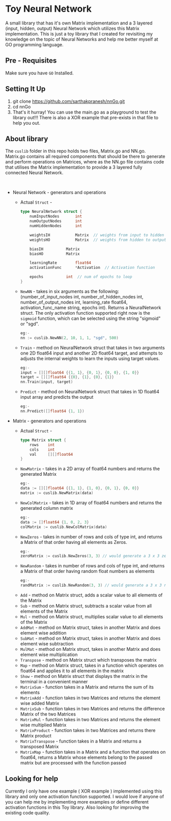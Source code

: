 # Toy Neural Network
<p>
    A small library that has it's own Matrix implementation and a 3 layered 
    (input, hidden, output) Neural Network which utilizes this Matrix implementation. This is just a toy library that 
    I created for revisiting my knowledge on the topic of Neural Networks and help me better myself at
    GO programming language.
</p>

## Pre - Requisites
   Make sure you have `GO` Installed.

## Setting It Up
1. git clone https://github.com/sarthakpranesh/nnGo.git
2. cd nnGo
3. That's it hurray! You can use the main.go as a playground to test the library out!!!
 There is also a XOR example that pre-exists in that file to help you out.
 
 ## About library
 The `cuslib` folder in this repo holds two files, Matrix.go and NN.go. Matrix.go contains all required 
 components that should be there to generate and perform operations on Matrices, where as the NN.go file 
 contains code that utilises the Matrix implementation to provide a 3 layered fully connected Neural Network.
 
 <br/>
 
- Neural Network - generators and operations
    - Actual `Struct` - 
        ```go
        type NeuralNetwork struct {
            numInputNodes		int
            numOutputNodes		int
            numHiddenNodes		int
        
            weightsIH			Matrix	// weights from input to hidden layer
            weightsHO			Matrix	// weights from hidden to output layer
        
            biasIH			Matrix
            biasHO			Matrix
        
            learningRate		float64
            activationFunc		*Activation  // Activation function
        
            epochs			int  // num of epochs to loop
        }
        ``` 
    - `NewNN` - takes in six arguments as the following: (number_of_input_nodes int, number_of_hidden_nodes int, 
    number_of_output_nodes int, learning_rate float64, activation_func_name string, epochs int).
    Returns a NeuralNetwork struct. The only activation function supported right now is the `sigmoid` function, 
    which can be selected using the string "sigmoid" or "sgd".
         ```go
        eg:-
        nn := cuslib.NewNN(2, 10, 1, 1, "sgd", 500)
        ``` 
    - `Train` - method on NeuralNetwork struct that takes in two arguments one 2D float64 input and another
     2D float64 target, and attempts to adjusts the 
    internal weights to learn the inputs using 
    target values.
        ```go
        eg:-
        input = [][]float64 {{1, 1}, {0, 1}, {0, 0}, {1, 0}}
        target = [][]float64 {{0}, {1}, {0}, {1}}
        nn.Train(input, target)
        ``` 
    - `Predict` - method on NeuralNetwork struct that takes in 1D float64 input array and predicts the output
        ```go
        eg:-
        nn.Predict([]float64 {1, 1})
        ``` 
 
- Matrix - generators and operations
    - Actual `Struct` - 
        ```go
        type Matrix struct {
            rows	int
            cols	int
            val		[][]float64
        }
        ``` 
    - `NewMatrix` - takes in a 2D array of float64 numbers and returns the generated Matrix
        ```go
        eg:- 
        data := [][]float64 {{1, 1}, {1, 0}, {0, 1}, {0, 0}}
        matrix := cuslib.NewMatrix(data)
        ```
    - `NewColMatrix` - takes in 1D array of float64 numbers and returns the generated column matrix
        ```go
        eg:- 
        data := []float64 {1, 0, 2, 3}
        colMatrix := cuslib.NewColMatrix(data)
        ```
    - `NewZeros` - takes in number of rows and cols of type int, and returns a Matrix of that order 
    having all elements as Zeros.
         ```go
        eg:- 
        zeroMatrix := cuslib.NewZeros(3, 3) // would generate a 3 x 3 zero matrix
        ```
    - `NewRandom` - takes in number of rows and cols of type int, and returns a Matrix of that order 
    having random float numbers as elements
        ```go
        eg:- 
        randMatrix := cuslib.NewRandom(3, 3) // would generate a 3 x 3 random matrix
        ```
    - `Add` - method on Matrix struct, adds a scalar value to all elements of the Matrix
    - `Sub` - method on Matrix struct, subtracts a scalar value from all elements of the Matrix
    - `Mul` - method on Matrix struct, multiplies scalar value to all elements of the Matrix
    - `AddMat` - method on Matrix struct, takes in another Matrix and does element wise addition
    - `SubMat` - method on Matrix struct, takes in another Matrix and does element wise subtraction
    - `MulMat` - method on Matrix struct, takes in another Matrix and does element wise multiplication
    - `Transpose` - method on Matrix struct which transposes the matrix
    - `Map` - method on Matrix struct, takes in a function which operates on float64 and applies it 
    to all elements in the matrix
    - `Show` - method on Matrix struct that displays the matrix in the terminal in a convenient manner
    - `MatrixSum` - function takes in a Matrix and returns the sum of its elements
    - `MatrixAdd` - function takes in two Matrices and returns the element wise added Matrix
    - `MatrixSub` - function takes in two Matrices and returns the difference Matrix of the two Matrices
    - `MatrixMul` - function takes in two Matrices and returns the element wise multiplied Matrix
    - `MatrixProduct` - function takes in two Matrices and returns there Matrix product
    - `MatrixTranspose` - function takes in a Matrix and returns a transposed Matrix
    - `MatrixMap` - function takes in a Matrix and a function that operates on float64, returns a Matrix whose
    elements belong to the passed matrix but are processed with the function passed

## Looking for help
<p>
    Currently I only have one example ( XOR example ) implemented using this library and only one activation function supported.
    I would love if anyone of you can help me by implementing more examples or define different activation functions in 
    this Toy library. Also looking for improving the existing code quality. 
</p>
    